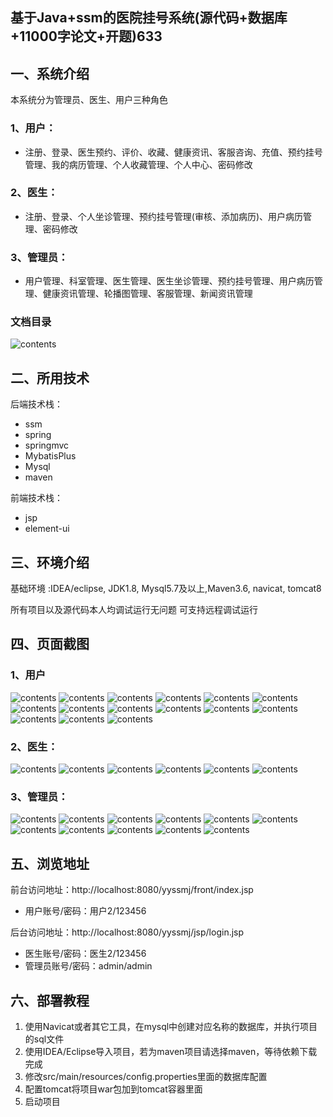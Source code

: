 ## 基于Java+ssm的医院挂号系统(源代码+数据库+11000字论文+开题)633

## 一、系统介绍
本系统分为管理员、医生、用户三种角色

### 1、用户：
- 注册、登录、医生预约、评价、收藏、健康资讯、客服咨询、充值、预约挂号管理、我的病历管理、个人收藏管理、个人中心、密码修改
### 2、医生：
- 注册、登录、个人坐诊管理、预约挂号管理(审核、添加病历)、用户病历管理、密码修改
### 3、管理员：
- 用户管理、科室管理、医生管理、医生坐诊管理、预约挂号管理、用户病历管理、健康资讯管理、轮播图管理、客服管理、新闻资讯管理

### 文档目录
![contents](./picture/picture1.png)
## 二、所用技术

后端技术栈：

- ssm
- spring
- springmvc
- MybatisPlus
- Mysql
- maven

前端技术栈：

- jsp
- element-ui

## 三、环境介绍

基础环境 :IDEA/eclipse, JDK1.8, Mysql5.7及以上,Maven3.6, navicat, tomcat8

所有项目以及源代码本人均调试运行无问题 可支持远程调试运行

## 四、页面截图
### 1、用户
![contents](./picture/picture2.png)
![contents](./picture/picture3.png)
![contents](./picture/picture4.png)
![contents](./picture/picture5.png)
![contents](./picture/picture6.png)
![contents](./picture/picture7.png)
![contents](./picture/picture8.png)
![contents](./picture/picture9.png)
![contents](./picture/picture10.png)
![contents](./picture/picture11.png)
![contents](./picture/picture12.png)
![contents](./picture/picture13.png)
![contents](./picture/picture14.png)
![contents](./picture/picture15.png)
![contents](./picture/picture16.png)

### 2、医生：
![contents](./picture/picture17.png)
![contents](./picture/picture18.png)
![contents](./picture/picture19.png)
![contents](./picture/picture20.png)
![contents](./picture/picture21.png)
![contents](./picture/picture22.png)

### 3、管理员：
![contents](./picture/picture23.png)
![contents](./picture/picture24.png)
![contents](./picture/picture25.png)
![contents](./picture/picture26.png)
![contents](./picture/picture27.png)
![contents](./picture/picture28.png)
![contents](./picture/picture29.png)
![contents](./picture/picture30.png)
![contents](./picture/picture31.png)
![contents](./picture/picture32.png)
![contents](./picture/picture33.png)

## 五、浏览地址

前台访问地址：http://localhost:8080/yyssmj/front/index.jsp
- 用户账号/密码：用户2/123456

后台访问地址：http://localhost:8080/yyssmj/jsp/login.jsp
- 医生账号/密码：医生2/123456
- 管理员账号/密码：admin/admin

## 六、部署教程
1. 使用Navicat或者其它工具，在mysql中创建对应名称的数据库，并执行项目的sql文件
2. 使用IDEA/Eclipse导入项目，若为maven项目请选择maven，等待依赖下载完成
3. 修改src/main/resources/config.properties里面的数据库配置
4. 配置tomcat将项目war包加到tomcat容器里面
5. 启动项目

